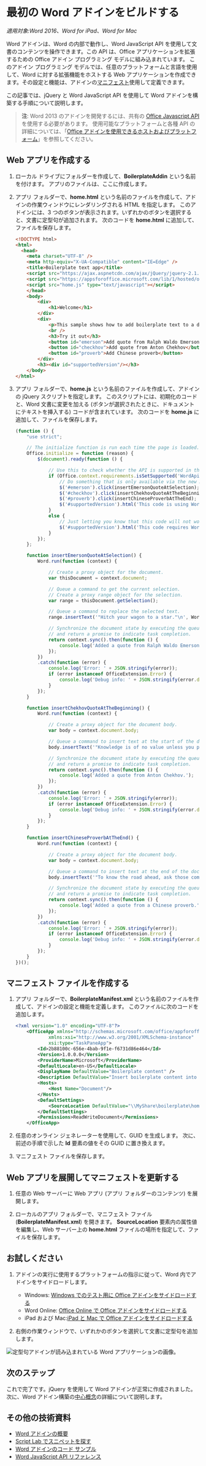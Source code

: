 # <a name="build-your-first-word-add-in"></a>最初の Word アドインをビルドする

_適用対象:Word 2016、Word for iPad、Word for Mac_

Word アドインは、Word の内部で動作し、Word JavaScript API を使用して文書のコンテンツを操作できます。この API は、Office アプリケーションを拡張するための Office アドイン プログラミング モデルに組み込まれています。 このアドイン プログラミング モデルでは、任意のプラットフォームと言語を使用して、Word に対する拡張機能をホストする Web アプリケーションを作成できます。その設定と機能は、アドインの[マニフェスト](../../docs/overview/add-in-manifests.md)使用して定義できます。

この記事では、jQuery と Word JavaScript API を使用して Word アドインを構築する手順について説明します。 

> **注**: Word 2013 のアドインを開発するには、共有の [Office Javascript API]( https://dev.office.com/docs/add-ins/word/word-add-ins-programming-overview#javascript-apis-for-word) を使用する必要があります。 使用可能なプラットフォームと各種 API の詳細については、「[Office アドインを使用できるホストおよびプラットフォーム](https://dev.office.com/add-in-availability)」を参照してください。 

## <a name="create-the-web-app"></a>Web アプリを作成する 

1. ローカル ドライブにフォルダーを作成して、**BoilerplateAddin** という名前を付けます。 アプリのファイルは、ここに作成します。

2. アプリ フォルダーで、**home.html** という名前のファイルを作成して、アドインの作業ウィンドウにレンダリングされる HTML を指定します。 このアドインには、3 つのボタンが表示されます。いずれかのボタンを選択すると、文書に定型句が追加されます。 次のコードを **home.html** に追加して、ファイルを保存します。

    ```html
    <!DOCTYPE html>
    <html>
      <head>
        <meta charset="UTF-8" />
        <meta http-equiv="X-UA-Compatible" content="IE=Edge" />
        <title>Boilerplate text app</title>
        <script src="https://ajax.aspnetcdn.com/ajax/jQuery/jquery-2.1.4.min.js"></script>
        <script src="https://appsforoffice.microsoft.com/lib/1/hosted/office.js" type="text/javascript"></script>
        <script src="home.js" type="text/javascript"></script>
        </head>
        <body>
            <div>
                <h1>Welcome</h1>
            </div>
            <div>
                <p>This sample shows how to add boilerplate text to a document by using the Word JavaScript API.</p>
                <br />
                <h3>Try it out</h3>
                <button id="emerson">Add quote from Ralph Waldo Emerson</button>
                <button id="checkhov">Add quote from Anton Chekhov</button>
                <button id="proverb">Add Chinese proverb</button>
            </div>
            <h3><div id="supportedVersion"/></h3>
        </body>
    </html>
    ```

3. アプリ フォルダーで、**home.js** という名前のファイルを作成して、アドインの jQuery スクリプトを指定します。 このスクリプトには、初期化のコードと、Word 文書に変更を加える (ボタンが選択されたときに、ドキュメントにテキストを挿入する) コードが含まれています。 次のコードを **home.js** に追加して、ファイルを保存します。

    ```javascript
    (function () {
        "use strict";

        // The initialize function is run each time the page is loaded.
        Office.initialize = function (reason) {
            $(document).ready(function () {

                // Use this to check whether the API is supported in the Word client.
                if (Office.context.requirements.isSetSupported('WordApi', 1.1)) {
                    // Do something that is only available via the new APIs
                    $('#emerson').click(insertEmersonQuoteAtSelection);
                    $('#checkhov').click(insertChekhovQuoteAtTheBeginning);
                    $('#proverb').click(insertChineseProverbAtTheEnd);
                    $('#supportedVersion').html('This code is using Word 2016 or greater.');
                }
                else {
                    // Just letting you know that this code will not work with your version of Word.
                    $('#supportedVersion').html('This code requires Word 2016 or greater.');
                }
            });
        };

        function insertEmersonQuoteAtSelection() {
            Word.run(function (context) {

                // Create a proxy object for the document.
                var thisDocument = context.document;

                // Queue a command to get the current selection.
                // Create a proxy range object for the selection.
                var range = thisDocument.getSelection();

                // Queue a command to replace the selected text.
                range.insertText('"Hitch your wagon to a star."\n', Word.InsertLocation.replace);

                // Synchronize the document state by executing the queued commands,
                // and return a promise to indicate task completion.
                return context.sync().then(function () {
                    console.log('Added a quote from Ralph Waldo Emerson.');
                });
            })
            .catch(function (error) {
                console.log('Error: ' + JSON.stringify(error));
                if (error instanceof OfficeExtension.Error) {
                    console.log('Debug info: ' + JSON.stringify(error.debugInfo));
                }
            });
        }

        function insertChekhovQuoteAtTheBeginning() {
            Word.run(function (context) {

                // Create a proxy object for the document body.
                var body = context.document.body;

                // Queue a command to insert text at the start of the document body.
                body.insertText('"Knowledge is of no value unless you put it into practice."\n', Word.InsertLocation.start);

                // Synchronize the document state by executing the queued commands,
                // and return a promise to indicate task completion.
                return context.sync().then(function () {
                    console.log('Added a quote from Anton Chekhov.');
                });
            })
            .catch(function (error) {
                console.log('Error: ' + JSON.stringify(error));
                if (error instanceof OfficeExtension.Error) {
                    console.log('Debug info: ' + JSON.stringify(error.debugInfo));
                }
            });
        }

        function insertChineseProverbAtTheEnd() {
            Word.run(function (context) {

                // Create a proxy object for the document body.
                var body = context.document.body;

                // Queue a command to insert text at the end of the document body.
                body.insertText('"To know the road ahead, ask those coming back."\n', Word.InsertLocation.end);

                // Synchronize the document state by executing the queued commands,
                // and return a promise to indicate task completion.
                return context.sync().then(function () {
                    console.log('Added a quote from a Chinese proverb.');
                });
            })
            .catch(function (error) {
                console.log('Error: ' + JSON.stringify(error));
                if (error instanceof OfficeExtension.Error) {
                    console.log('Debug info: ' + JSON.stringify(error.debugInfo));
                }
            });
        }
    })();
    ```

## <a name="create-the-manifest-file"></a>マニフェスト ファイルを作成する

1. アプリ フォルダーで、**BoilerplateManifest.xml** という名前のファイルを作成して、アドインの設定と機能を定義します。 このファイルに次のコードを追加します。 

    ```xml
    <?xml version="1.0" encoding="UTF-8"?>
        <OfficeApp xmlns="http://schemas.microsoft.com/office/appforoffice/1.1"
                xmlns:xsi="http://www.w3.org/2001/XMLSchema-instance"
                xsi:type="TaskPaneApp">
            <Id>2b88100c-656e-4bab-9f1e-f6731d86e464</Id>
            <Version>1.0.0.0</Version>
            <ProviderName>Microsoft</ProviderName>
            <DefaultLocale>en-US</DefaultLocale>
            <DisplayName DefaultValue="Boilerplate content" />
            <Description DefaultValue="Insert boilerplate content into a Word document." />
            <Hosts>
                <Host Name="Document"/>
            </Hosts>
            <DefaultSettings>
                <SourceLocation DefaultValue="\\MyShare\boilerplate\home.html" />
            </DefaultSettings>
            <Permissions>ReadWriteDocument</Permissions>
        </OfficeApp>
    ```

2. 任意のオンライン ジェネレーターを使用して、GUID を生成します。 次に、前述の手順で示した **Id** 要素の値をその GUID に置き換えます。

3. マニフェスト ファイルを保存します。

## <a name="deploy-the-web-app-and-update-the-manifest"></a>Web アプリを展開してマニフェストを更新する

1. 任意の Web サーバーに Web アプリ (アプリ フォルダーのコンテンツ) を展開します。

2. ローカルのアプリ フォルダーで、マニフェスト ファイル (**BoilerplateManifest.xml**) を開きます。 **SourceLocation** 要素内の属性値を編集し、Web サーバー上の **home.html** ファイルの場所を指定して、ファイルを保存します。

## <a name="try-it-out"></a>お試しください

1. アドインの実行に使用するプラットフォームの指示に従って、Word 内でアドインをサイドロードします。

    - Windows: [Windows でのテスト用に Office アドインをサイドロードする](../testing/create-a-network-shared-folder-catalog-for-task-pane-and-content-add-ins.md)
    - Word Online: [Office Online で Office アドインをサイドロードする](../testing/sideload-office-add-ins-for-testing.md#sideload-an-office-add-in-on-office-online)
    - iPad および Mac:[iPad と Mac で Office アドインをサイドロードする](../testing/sideload-an-office-add-in-on-ipad-and-mac.md)

2. 右側の作業ウィンドウで、いずれかのボタンを選択して文書に定型句を追加します。

![定型句アドインが読み込まれている Word アプリケーションの画像。](../images/boilerplateAddin.png)

## <a name="next-steps"></a>次のステップ

これで完了です。jQuery を使用して Word アドインが正常に作成されました。 次に、Word アドイン構築の[中心概念](word-add-ins-programming-overview.md)の詳細について説明します。

## <a name="additional-resources"></a>その他の技術資料

* [Word アドインの概要](word-add-ins-programming-overview.md)
* [Script Lab でスニペットを探す](https://store.office.com/en-001/app.aspx?assetid=WA104380862&ui=en-US&rs=en-001&ad=US&appredirect=false)
* [Word アドインのコード サンプル](http://dev.office.com/code-samples#?filters=word,office%20add-ins)
* [Word JavaScript API リファレンス](../../reference/word/word-add-ins-reference-overview.md)